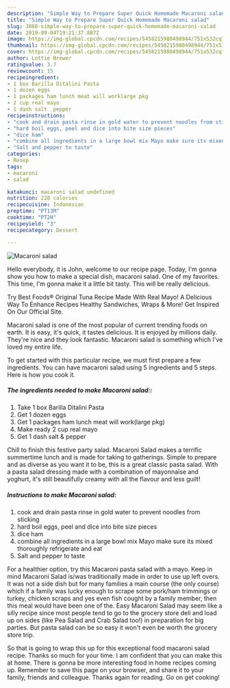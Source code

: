 ```yaml
---
description: "Simple Way to Prepare Super Quick Homemade Macaroni salad"
title: "Simple Way to Prepare Super Quick Homemade Macaroni salad"
slug: 3888-simple-way-to-prepare-super-quick-homemade-macaroni-salad
date: 2019-09-04T19:21:37.887Z
image: https://img-global.cpcdn.com/recipes/5458215980498944/751x532cq70/macaroni-salad-recipe-main-photo.jpg
thumbnail: https://img-global.cpcdn.com/recipes/5458215980498944/751x532cq70/macaroni-salad-recipe-main-photo.jpg
cover: https://img-global.cpcdn.com/recipes/5458215980498944/751x532cq70/macaroni-salad-recipe-main-photo.jpg
author: Lottie Brewer
ratingvalue: 3.7
reviewcount: 15
recipeingredient:
- 1 box Barilla Ditalini Pasta
- 1 dozen eggs
- 1 packages ham lunch meat will worklarge pkg
- 2 cup real mayo
- 1 dash salt  pepper
recipeinstructions:
- "cook and drain pasta rinse in gold water to prevent noodles from sticking"
- "hard boil eggs, peel and dice into bite size pieces"
- "dice ham"
- "combine all ingredients in a large bowl mix Mayo make sure its mixed thoroughly refrigerate and eat"
- "Salt and pepper to taste"
categories:
- Resep
tags:
- macaroni
- salad

katakunci: macaroni salad undefined
nutrition: 228 calories
recipecuisine: Indonesian
preptime: "PT13M"
cooktime: "PT2H"
recipeyield: "3"
recipecategory: Dessert

---
```



![Macaroni salad](https://img-global.cpcdn.com/recipes/5458215980498944/751x532cq70/macaroni-salad-recipe-main-photo.jpg)

Hello everybody, it is John, welcome to our recipe page. Today, I'm gonna show you how to make a special dish, macaroni salad. One of my favorites. This time, I'm gonna make it a little bit tasty. This will be really delicious.

Try Best Foods® Original Tuna Recipe Made With Real Mayo! A Delicious Way To Enhance Recipes Healthy Sandwiches, Wraps &amp; More! Get Inspired On Our Official Site.

Macaroni salad is one of the most popular of current trending foods on earth. It is easy, it's quick, it tastes delicious. It is enjoyed by millions daily. They're nice and they look fantastic. Macaroni salad is something which I've loved my entire life.


To get started with this particular recipe, we must first prepare a few ingredients. You can have macaroni salad using 5 ingredients and 5 steps. Here is how you cook it.

##### The ingredients needed to make Macaroni salad::

1. Take 1 box Barilla Ditalini Pasta
1. Get 1 dozen eggs
1. Get 1 packages ham lunch meat will work(large pkg)
1. Make ready 2 cup real mayo
1. Get 1 dash salt &amp; pepper


Chill to finish this festive party salad. Macaroni Salad makes a terrific summertime lunch and is made for taking to gatherings. Simple to prepare and as diverse as you want it to be, this is a great classic pasta salad. With a pasta salad dressing made with a combination of mayonnaise and yoghurt, it&#39;s still beautifully creamy with all the flavour and less guilt! 

##### Instructions to make Macaroni salad:

1. cook and drain pasta rinse in gold water to prevent noodles from sticking
1. hard boil eggs, peel and dice into bite size pieces
1. dice ham
1. combine all ingredients in a large bowl mix Mayo make sure its mixed thoroughly refrigerate and eat
1. Salt and pepper to taste


For a healthier option, try this Macaroni pasta salad with a mayo. Keep in mind Macaroni Salad is/was traditionally made in order to use up left overs. It was not a side dish but for many families a main course (the only course) which if a family was lucky enough to scrape some pork/ham trimmings or turkey, chicken scraps and yes even fish cought by a family member, then this meal would have been one of the. Easy Macaroni Salad may seem like a silly recipe since most people tend to go to the grocery store deli and load up on sides (like Pea Salad and Crab Salad too!) in preparation for big parties. But pasta salad can be so easy it won&#39;t even be worth the grocery store trip. 

So that is going to wrap this up for this exceptional food macaroni salad recipe. Thanks so much for your time. I am confident that you can make this at home. There is gonna be more interesting food in home recipes coming up. Remember to save this page on your browser, and share it to your family, friends and colleague. Thanks again for reading. Go on get cooking!
